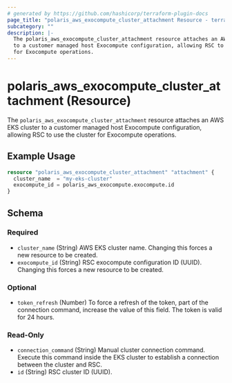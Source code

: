 ```yaml
---
# generated by https://github.com/hashicorp/terraform-plugin-docs
page_title: "polaris_aws_exocompute_cluster_attachment Resource - terraform-provider-polaris"
subcategory: ""
description: |-
  The polaris_aws_exocompute_cluster_attachment resource attaches an AWS EKS cluster
  to a customer managed host Exocompute configuration, allowing RSC to use the cluster
  for Exocompute operations.
---
```


# polaris_aws_exocompute_cluster_attachment (Resource)

The `polaris_aws_exocompute_cluster_attachment` resource attaches an AWS EKS cluster
to a customer managed host Exocompute configuration, allowing RSC to use the cluster
for Exocompute operations.

## Example Usage

```terraform
resource "polaris_aws_exocompute_cluster_attachment" "attachment" {
  cluster_name  = "my-eks-cluster"
  exocompute_id = polaris_aws_exocompute.exocompute.id
}
```

<!-- schema generated by tfplugindocs -->
## Schema

### Required

- `cluster_name` (String) AWS EKS cluster name. Changing this forces a new resource to be created.
- `exocompute_id` (String) RSC exocompute configuration ID (UUID). Changing this forces a new resource to be created.

### Optional

- `token_refresh` (Number) To force a refresh of the token, part of the connection command, increase the value of this field. The token is valid for 24 hours.

### Read-Only

- `connection_command` (String) Manual cluster connection command. Execute this command inside the EKS cluster to establish a connection between the cluster and RSC.
- `id` (String) RSC cluster ID (UUID).
